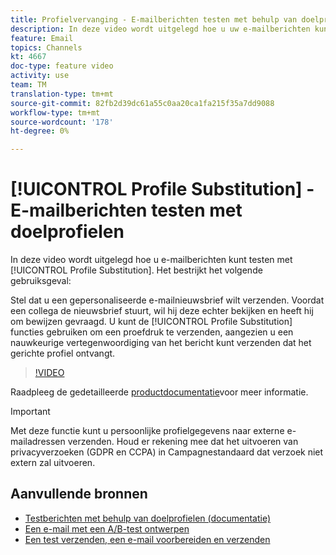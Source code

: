 ```yaml
---
title: Profielvervanging - E-mailberichten testen met behulp van doelprofielen
description: In deze video wordt uitgelegd hoe u uw e-mailberichten kunt testen met de functie voor profielvervanging.
feature: Email
topics: Channels
kt: 4667
doc-type: feature video
activity: use
team: TM
translation-type: tm+mt
source-git-commit: 82fb2d39dc61a55c0aa20ca1fa215f35a7dd9088
workflow-type: tm+mt
source-wordcount: '178'
ht-degree: 0%

---
```



# [!UICONTROL Profile Substitution] - E-mailberichten testen met doelprofielen

In deze video wordt uitgelegd hoe u e-mailberichten kunt testen met [!UICONTROL Profile Substitution]. Het bestrijkt het volgende gebruiksgeval:

Stel dat u een gepersonaliseerde e-mailnieuwsbrief wilt verzenden. Voordat een collega de nieuwsbrief stuurt, wil hij deze echter bekijken en heeft hij om bewijzen gevraagd. U kunt de [!UICONTROL Profile Substitution] functies gebruiken om een proefdruk te verzenden, aangezien u een nauwkeurige vertegenwoordiging van het bericht kunt verzenden dat het gerichte profiel ontvangt.

>[!VIDEO](https://video.tv.adobe.com/v/32368?quality=12)

Raadpleeg de gedetailleerde [productdocumentatie](https://docs.adobe.com/content/help/en/campaign-standard/using/testing-and-sending/preparing-and-testing-messages/testing-messages-using-target.html)voor meer informatie.

>[!IMPORTANT]
>
>Met deze functie kunt u persoonlijke profielgegevens naar externe e-mailadressen verzenden. Houd er rekening mee dat het uitvoeren van privacyverzoeken (GDPR en CCPA) in Campagnestandaard dat verzoek niet extern zal uitvoeren.

## Aanvullende bronnen

* [Testberichten met behulp van doelprofielen (documentatie)](https://docs.adobe.com/content/help/en/campaign-standard/using/testing-and-sending/preparing-and-testing-messages/testing-messages-using-target.html)
* [Een e-mail met een A/B-test ontwerpen](/help/communication-channels/email/a-b-testing.md)
* [Een test verzenden, een e-mail voorbereiden en verzenden](/help/communication-channels/email/sending-test-preparing-sending-email.md)
